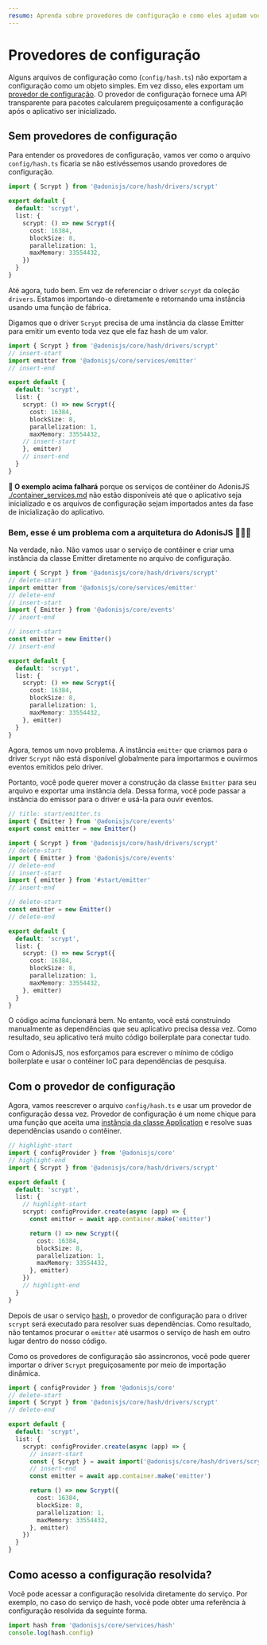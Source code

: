 ```yaml
---
resumo: Aprenda sobre provedores de configuração e como eles ajudam você a calcular preguiçosamente a configuração após o aplicativo ser inicializado.
---
```


# Provedores de configuração

Alguns arquivos de configuração como (`config/hash.ts`) não exportam a configuração como um objeto simples. Em vez disso, eles exportam um [provedor de configuração](https://github.com/adonisjs/core/blob/main/src/config_provider.ts#L16). O provedor de configuração fornece uma API transparente para pacotes calcularem preguiçosamente a configuração após o aplicativo ser inicializado.

## Sem provedores de configuração

Para entender os provedores de configuração, vamos ver como o arquivo `config/hash.ts` ficaria se não estivéssemos usando provedores de configuração.

```ts
import { Scrypt } from '@adonisjs/core/hash/drivers/scrypt'

export default {
  default: 'scrypt',
  list: {
    scrypt: () => new Scrypt({
      cost: 16384,
      blockSize: 8,
      parallelization: 1,
      maxMemory: 33554432,
    })
  }
}
```

Até agora, tudo bem. Em vez de referenciar o driver `scrypt` da coleção `drivers`. Estamos importando-o diretamente e retornando uma instância usando uma função de fábrica.

Digamos que o driver `Scrypt` precisa de uma instância da classe Emitter para emitir um evento toda vez que ele faz hash de um valor.

```ts
import { Scrypt } from '@adonisjs/core/hash/drivers/scrypt'
// insert-start
import emitter from '@adonisjs/core/services/emitter'
// insert-end

export default {
  default: 'scrypt',
  list: {
    scrypt: () => new Scrypt({
      cost: 16384,
      blockSize: 8,
      parallelization: 1,
      maxMemory: 33554432,
    // insert-start
    }, emitter)
    // insert-end
  }
}
```

**🚨 O exemplo acima falhará** porque os serviços de contêiner do AdonisJS [./container_services.md](./container_services.md) não estão disponíveis até que o aplicativo seja inicializado e os arquivos de configuração sejam importados antes da fase de inicialização do aplicativo.

### Bem, esse é um problema com a arquitetura do AdonisJS 🤷🏻‍♂️
Na verdade, não. Não vamos usar o serviço de contêiner e criar uma instância da classe Emitter diretamente no arquivo de configuração.

```ts
import { Scrypt } from '@adonisjs/core/hash/drivers/scrypt'
// delete-start
import emitter from '@adonisjs/core/services/emitter'
// delete-end
// insert-start
import { Emitter } from '@adonisjs/core/events'
// insert-end

// insert-start
const emitter = new Emitter()
// insert-end

export default {
  default: 'scrypt',
  list: {
    scrypt: () => new Scrypt({
      cost: 16384,
      blockSize: 8,
      parallelization: 1,
      maxMemory: 33554432,
    }, emitter)
  }
}
```

Agora, temos um novo problema. A instância `emitter` que criamos para o driver `Scrypt` não está disponível globalmente para importarmos e ouvirmos eventos emitidos pelo driver.

Portanto, você pode querer mover a construção da classe `Emitter` para seu arquivo e exportar uma instância dela. Dessa forma, você pode passar a instância do emissor para o driver e usá-la para ouvir eventos.

```ts
// title: start/emitter.ts
import { Emitter } from '@adonisjs/core/events'
export const emitter = new Emitter()
```

```ts
import { Scrypt } from '@adonisjs/core/hash/drivers/scrypt'
// delete-start
import { Emitter } from '@adonisjs/core/events'
// delete-end
// insert-start
import { emitter } from '#start/emitter'
// insert-end

// delete-start
const emitter = new Emitter()
// delete-end

export default {
  default: 'scrypt',
  list: {
    scrypt: () => new Scrypt({
      cost: 16384,
      blockSize: 8,
      parallelization: 1,
      maxMemory: 33554432,
    }, emitter)
  }
}
```

O código acima funcionará bem. No entanto, você está construindo manualmente as dependências que seu aplicativo precisa dessa vez. Como resultado, seu aplicativo terá muito código boilerplate para conectar tudo.

Com o AdonisJS, nos esforçamos para escrever o mínimo de código boilerplate e usar o contêiner IoC para dependências de pesquisa.

## Com o provedor de configuração
Agora, vamos reescrever o arquivo `config/hash.ts` e usar um provedor de configuração dessa vez. Provedor de configuração é um nome chique para uma função que aceita uma [instância da classe Application](./application.md) e resolve suas dependências usando o contêiner.

```ts
// highlight-start
import { configProvider } from '@adonisjs/core'
// highlight-end
import { Scrypt } from '@adonisjs/core/hash/drivers/scrypt'

export default {
  default: 'scrypt',
  list: {
    // highlight-start
    scrypt: configProvider.create(async (app) => {
      const emitter = await app.container.make('emitter')

      return () => new Scrypt({
        cost: 16384,
        blockSize: 8,
        parallelization: 1,
        maxMemory: 33554432,
      }, emitter)
    })
    // highlight-end
  }
}
```

Depois de usar o serviço [hash](../security/hashing.md), o provedor de configuração para o driver `scrypt` será executado para resolver suas dependências. Como resultado, não tentamos procurar o `emitter` até usarmos o serviço de hash em outro lugar dentro do nosso código.

Como os provedores de configuração são assíncronos, você pode querer importar o driver `Scrypt` preguiçosamente por meio de importação dinâmica.

```ts
import { configProvider } from '@adonisjs/core'
// delete-start
import { Scrypt } from '@adonisjs/core/hash/drivers/scrypt'
// delete-end

export default {
  default: 'scrypt',
  list: {
    scrypt: configProvider.create(async (app) => {
      // insert-start
      const { Scrypt } = await import('@adonisjs/core/hash/drivers/scrypt')
      // insert-end
      const emitter = await app.container.make('emitter')

      return () => new Scrypt({
        cost: 16384,
        blockSize: 8,
        parallelization: 1,
        maxMemory: 33554432,
      }, emitter)
    })
  }
}
```

## Como acesso a configuração resolvida?
Você pode acessar a configuração resolvida diretamente do serviço. Por exemplo, no caso do serviço de hash, você pode obter uma referência à configuração resolvida da seguinte forma.

```ts
import hash from '@adonisjs/core/services/hash'
console.log(hash.config)
```
